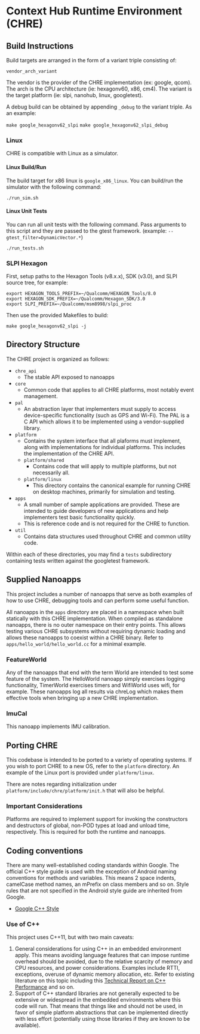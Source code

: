 # Context Hub Runtime Environment (CHRE)

## Build Instructions

Build targets are arranged in the form of a variant triple consisting of:

``vendor_arch_variant``

The vendor is the provider of the CHRE implementation (ex: google, qcom). The
arch is the CPU architecture (ie: hexagonv60, x86, cm4). The variant is the
target platform (ie: slpi, nanohub, linux, googletest).

A debug build can be obtained by appending ``_debug`` to the variant triple. As
an example:

``make google_hexagonv62_slpi``
``make google_hexagonv62_slpi_debug``

### Linux

CHRE is compatible with Linux as a simulator.

#### Linux Build/Run

The build target for x86 linux is ``google_x86_linux``. You can build/run the
simulator with the following command:

    ./run_sim.sh

#### Linux Unit Tests

You can run all unit tests with the following command. Pass arguments to this
script and they are passed to the gtest framework. (example:
``--gtest_filter=DynamicVector.*``)

    ./run_tests.sh

### SLPI Hexagon

First, setup paths to the Hexagon Tools (v8.x.x), SDK (v3.0), and SLPI source
tree, for example:

    export HEXAGON_TOOLS_PREFIX=~/Qualcomm/HEXAGON_Tools/8.0
    export HEXAGON_SDK_PREFIX=~/Qualcomm/Hexagon_SDK/3.0
    export SLPI_PREFIX=~/Qualcomm/msm8998/slpi_proc

Then use the provided Makefiles to build:

    make google_hexagonv62_slpi -j

## Directory Structure

The CHRE project is organized as follows:

- ``chre_api``
    - The stable API exposed to nanoapps
- ``core``
    - Common code that applies to all CHRE platforms, most notably event
      management.
- ``pal``
    - An abstraction layer that implementers must supply to access
      device-specific functionality (such as GPS and Wi-Fi). The PAL is a C API
      which allows it to be implemented using a vendor-supplied library.
- ``platform``
    - Contains the system interface that all plaforms must implement, along with
      implementations for individual platforms. This includes the implementation
      of the CHRE API.
    - ``platform/shared``
        - Contains code that will apply to multiple platforms, but not
          necessarily all.
    - ``platform/linux``
        - This directory contains the canonical example for running CHRE on
          desktop machines, primarily for simulation and testing.
- ``apps``
    - A small number of sample applications are provided. These are intended to
      guide developers of new applications and help implementers test basic
      functionality quickly.
    - This is reference code and is not required for the CHRE to function.
- ``util``
    - Contains data structures used throughout CHRE and common utility code.

Within each of these directories, you may find a ``tests`` subdirectory
containing tests written against the googletest framework.

## Supplied Nanoapps

This project includes a number of nanoapps that serve as both examples of how to
use CHRE, debugging tools and can perform some useful function.

All nanoapps in the ``apps`` directory are placed in a namespace when built
statically with this CHRE implementation. When compiled as standalone nanoapps,
there is no outer namespace on their entry points. This allows testing various
CHRE subsystems without requiring dynamic loading and allows these nanoapps to
coexist within a CHRE binary. Refer to ``apps/hello_world/hello_world.cc`` for
a minimal example.

### FeatureWorld

Any of the nanoapps that end with the term World are intended to test some
feature of the system. The HelloWorld nanoapp simply exercises logging
functionality, TimerWorld exercises timers and WifiWorld uses wifi, for example.
These nanoapps log all results via chreLog which makes them effective tools when
bringing up a new CHRE implementation.

### ImuCal

This nanoapp implements IMU calibration.

## Porting CHRE

This codebase is intended to be ported to a variety of operating systems. If you
wish to port CHRE to a new OS, refer to the ``platform`` directory. An example of
the Linux port is provided under ``platform/linux``.

There are notes regarding initialization under
``platform/include/chre/platform/init.h`` that will also be helpful.

### Important Considerations

Platforms are required to implement support for invoking the constructors and
destructors of global, non-POD types at load and unload time, respectively. This
is required for both the runtime and nanoapps.

## Coding conventions

There are many well-established coding standards within Google. The official
C++ style guide is used with the exception of Android naming conventions for
methods and variables. This means 2 space indents, camelCase method names, an
mPrefix on class members and so on. Style rules that are not specified in the
Android style guide are inherited from Google.

* [Google C++ Style][1]

[1]: https://google.github.io/styleguide/cppguide.html

### Use of C++

This project uses C++11, but with two main caveats:

 1. General considerations for using C++ in an embedded environment apply. This
    means avoiding language features that can impose runtime overhead should
    be avoided, due to the relative scarcity of memory and CPU resources, and
    power considerations. Examples include RTTI, exceptions, overuse of dynamic
    memory allocation, etc. Refer to existing literature on this topic
    including this [Technical Report on C++ Performance][2] and so on.
 2. Support of C++ standard libraries are not generally expected to be
    extensive or widespread in the embedded environments where this code will
    run. That means that things like <thread> and <mutex> should not be used,
    in favor of simple platform abstractions that can be implemented directly
    with less effort (potentially using those libraries if they are known to be
    available).

[2]: http://www.open-std.org/jtc1/sc22/wg21/docs/TR18015.pdf
